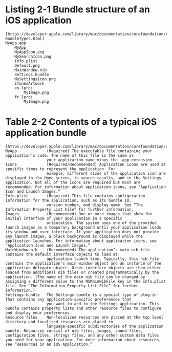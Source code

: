 # Listing 2-1  Bundle structure of an iOS application #
    [https://developer.apple.com/library/mac/documentation/corefoundation/conceptual/cfbundles/BundleTypes/ BundleTypes.html]
    MyApp.app
        MyApp
        MyAppIcon.png
        MySearchIcon.png
        Info.plist
        Default.png
        MainWindow.nib
        Settings.bundle
        MySettingsIcon.png
        iTunesArtwork
        en.lproj
            MyImage.png
        fr.lproj
            MyImage.png

# Table 2-2  Contents of a typical iOS application bundle #
    [https://developer.apple.com/library/mac/documentation/corefoundation/conceptual/cfbundles/BundleTypes/BundleTypes.html]
    MyApp             (Required) The executable file containing your application’s code. The name of this file is the same as
                      your application name minus the .app extension.
    Icons             (Required/Recommended) Application icons are used at specific times to represent the application. For
                      example, different sizes of the application icon are displayed in the Home screen, in search results, and in the Settings application. Not all of the icons are required but most are recommended. For information about application icons, see “Application Icon and Launch Images.”
    Info.plist        (Required) This file contains configuration information for the application, such as its bundle ID,
                      version number, and display name. See “The Information Property List File” for further information.
    Images            (Recommended) One or more images that show the initial interface of your application in a specific
                      orientation. The system uses one of the provided launch images as a temporary background until your application loads its window and user interface. If your application does not provide any launch images, a black background is displayed while the application launches. For information about application icons, see “Application Icon and Launch Images.”
    MainWindow.nib    (Recommended) The application’s main nib file contains the default interface objects to load at
                      application launch time. Typically, this nib file contains the application’s main window object and an instance of the application delegate object. Other interface objects are then either loaded from additional nib files or created programmatically by the application. (The name of the main nib file can be changed by assigning a different value to the NSMainNibFile key in the Info.plist file. See “The Information Property List File” for further information.)
    Settings.bundle   The Settings bundle is a special type of plug-in that contains any application-specific preferences that
                      you want to add to the Settings application. This bundle contains property lists and other resource files to configure and display your preferences.
    Resource files    Non-localized resources are placed at the top level directory and localized resources are placed in
                      language-specific subdirectories of the application bundle. Resources consist of nib files, images, sound files, configuration files, strings files, and any other custom data files you need for your application. For more information about resources, see “Resources in an iOS Application.”
